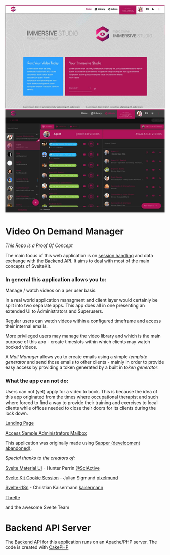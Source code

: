 <img src="./images/hero.jpg" alt="banner hero immercive studio">
<img src="./images/hero_2.jpg" alt="banner hero immercive studio">

# Video On Demand Manager

*This Repo is a Proof Of Concept*

The main focus of this web application is on [session handling](https://github.com/pixelmund/svelte-kit-cookie-session) and data exchange with the [Backend API](https://github.com/anito/vod-backend).
It aims to deal with most of the main concepts of SvelteKit.

### In general this application allows you to: ###

Manage / watch videos on a per user basis.

In a real world application managment and client layer would certainly be split into two separate apps. This app does all in one presenting an extended UI to Administrators and Superusers.

Regular users can watch videos within a configured timeframe and access their internal emails.

More privileged users may manage the video library and which is the main purpose of this app - create timeslots within which clients may watch booked videos.

A _Mail Manager_ allows you to create emails using a simple _template generator_ and send those emails to other clients - mainly in order to provide easy access by providing a token generated by a built in _token generator_.

### What the app can not do: ###

Users can not (yet) apply for a video to book. This is because the idea of this app originated from the times where occupational therapist and such where forced to find a way to provide their training and exercises to local clients while offices needed to close their doors for its clients during the lock down.

[Landing Page](https://vod-app.doojoo.de)

[Access Sample Administrators Mailbox](https://vod-app.doojoo.de/login?token=eyJ0eXAiOiJKV1QiLCJhbGciOiJIUzI1NiJ9.eyJzdWIiOiIzNTQ5NjNmMS05YmU0LTQyZmItOGQzYi0zZjQwNmEyM2FlNjAiLCJleHAiOjE5NTYyMjU4OTJ9.zt3NtwvgehRS_QTmt8RtsbE6Wpfkp-MGbebQRV9R4BE&redirect=/users/354963f1-9be4-42fb-8d3b-3f406a23ae60%3Ftab%3Dmail%26active%3Dinboxes%26mail_id%3D3d660d30-d76c-4a86-8b75-1098124459e9)

This application was originally made using [Sapper (development abandoned)](https://github.com/anito/vod-app).

_Special thanks to the creators of:_

[Svelte Material UI](https://sveltematerialui.com/) - Hunter Perrin [@SciActive](https://twitter.com/SciActive)

[Svelte Kit Cookie Session](https://github.com/pixelmund/svelte-kit-cookie-session#svelte-kit-cookie-session--) - Julian Sigmund [pixelmund](https://github.com/pixelmund)

[Svelte-i18n](https://github.com/kaisermann/svelte-i18n#svelte-i18n) - Christian Kaisermann [kaisermann](https://github.com/kaisermann)

[Threlte](https://github.com/threlte/threlte)


and the awesome Svelte Team

# Backend API Server

The [Backend API](https://github.com/anito/vod-backend) for this application runs on an Apache/PHP server. The code is created with [CakePHP](https://cakephp.org)
